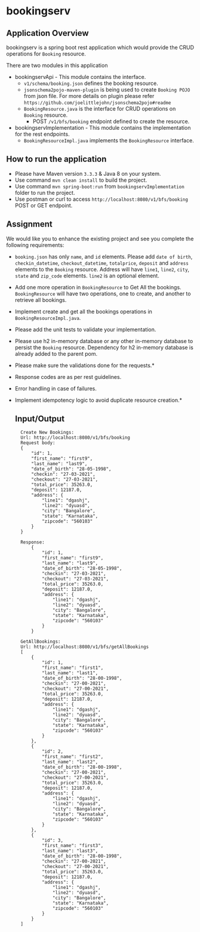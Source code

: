 # bookingserv

## Application Overview
bookingserv is a spring boot rest application which would provide the CRUD operations for `Booking` resource.

There are two modules in this application
- bookingservApi - This module contains the interface.
    - `v1/schema/booking.json` defines the booking resource.
    - `jsonschema2pojo-maven-plugin` is being used to create `Booking POJO` from json file. For more details on plugin please refer `https://github.com/joelittlejohn/jsonschema2pojo#readme`
    - `BookingResource.java` is the interface for CRUD operations on `Booking` resource.
        - POST `/v1/bfs/booking` endpoint defined to create the resource.
- bookingservImplementation - This module contains the implementation for the rest endpoints.
    - `BookingResourceImpl.java` implements the `BookingResource` interface.

## How to run the application
- Please have Maven version `3.3.3` & Java 8 on your system.
- Use command `mvn clean install` to build the project.
- Use command `mvn spring-boot:run` from `bookingservImplementation` folder to run the project.
- Use postman or curl to access `http://localhost:8080/v1/bfs/booking` POST or GET endpoint.

## Assignment
We would like you to enhance the existing project and see you complete the following requirements:

- `booking.json` has only `name`, and `id` elements. Please add `date of birth`, `checkin_datetime`, `checkout_datetime`, `totalprice`, `deposit` and `address` elements to the `Booking` resource. Address will have `line1`, `line2`, `city`, `state` and `zip_code` elements. `line2` is an optional element.
- Add one more operation in `BookingResource` to Get All the bookings. `BookingResource` will have two operations, one to create, and another to retrieve all bookings.
- Implement create and get all the bookings operations in `BookingResourceImpl.java`.
- Please add the unit tests to validate your implementation.
- Please use h2 in-memory database or any other in-memory database to persist the `Booking` resource. Dependency for h2 in-memory database is already added to the parent pom.
- Please make sure the validations done for the requests.*
- Response codes are as per rest guidelines.
- Error handling in case of failures.
- Implement idempotency logic to avoid duplicate resource creation.*


    ## Input/Output 
        Create New Bookings:
        Url: http://localhost:8080/v1/bfs/booking
        Request body:   
        {
            "id": 1,
            "first_name": "first9",
            "last_name": "last9",
            "date_of_birth": "28-05-1998",
            "checkin": "27-03-2021",
            "checkout": "27-03-2021",
            "total_price": 35263.0,
            "deposit": 12187.0,
            "address": {
                "line1": "dgashj",
                "line2": "dyuasd",
                "city": "Bangalore",
                "state": "Karnataka",
                "zipcode": "560103"
            }
        }

        Response:
            {
                "id": 1,
                "first_name": "first9",
                "last_name": "last9",
                "date_of_birth": "28-05-1998",
                "checkin": "27-03-2021",
                "checkout": "27-03-2021",
                "total_price": 35263.0,
                "deposit": 12187.0,
                "address": {
                    "line1": "dgashj",
                    "line2": "dyuasd",
                    "city": "Bangalore",
                    "state": "Karnataka",
                    "zipcode": "560103"
                }
            }
    
        GetAllBookings:
        Url: http://localhost:8080/v1/bfs/getAllBookings
        [
            {
                "id": 1,
                "first_name": "first1",
                "last_name": "last1",
                "date_of_birth": "28-00-1998",
                "checkin": "27-00-2021",
                "checkout": "27-00-2021",
                "total_price": 35263.0,
                "deposit": 12187.0,
                "address": {
                    "line1": "dgashj",
                    "line2": "dyuasd",
                    "city": "Bangalore",
                    "state": "Karnataka",
                    "zipcode": "560103"
                }
            },
            {
                "id": 2,
                "first_name": "first2",
                "last_name": "last2",
                "date_of_birth": "28-00-1998",
                "checkin": "27-00-2021",
                "checkout": "27-00-2021",
                "total_price": 35263.0,
                "deposit": 12187.0,
                "address": {
                    "line1": "dgashj",
                    "line2": "dyuasd",
                    "city": "Bangalore",
                    "state": "Karnataka",
                    "zipcode": "560103"
                }
            },
            {
                "id": 3,
                "first_name": "first3",
                "last_name": "last3",
                "date_of_birth": "28-00-1998",
                "checkin": "27-00-2021",
                "checkout": "27-00-2021",
                "total_price": 35263.0,
                "deposit": 12187.0,
                "address": {
                    "line1": "dgashj",
                    "line2": "dyuasd",
                    "city": "Bangalore",
                    "state": "Karnataka",
                    "zipcode": "560103"
                }
            }
        ]



